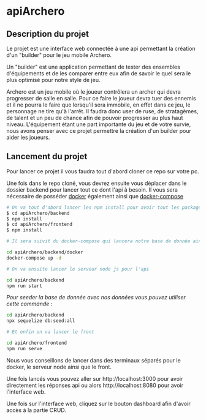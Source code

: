 # apiArchero

## Description du projet

Le projet est une interface web connectée à une api permettant la création d'un "builder" pour le jeu mobile Archero.

Un "builder" est une application permettant de tester des ensembles d'équipements et de les comparer entre eux afin de savoir le quel sera le plus optimisé pour notre style de jeu.

Archero est un jeu mobile où le joueur contrôlera un archer qui devra progresser de salle en salle. Pour ce faire le joueur devra tuer des ennemis et il ne pourra le faire que lorsqu'il sera immobile, en effet dans ce jeu, le personnage ne tire qu'à l'arrêt. Il faudra donc user de ruse, de stratagèmes, de talent et un peu de chance afin de pouvoir progresser au plus haut niveau. L'équipement étant une part importante du jeu et de votre survie, nous avons penser avec ce projet permettre la création d'un builder pour aider les joueurs.

## Lancement du projet

Pour lancer ce projet il vous faudra tout d'abord cloner ce repo sur votre pc.

Une fois dans le repo cloné, vous devrez ensuite vous déplacer dans le dossier backend pour lancer tout ce dont l'api à besoin.
Il vous sera nécessaire de posséder [docker](https://docs.docker.com/engine/install/ubuntu/) également ainsi que [docker-compose](https://docs.docker.com/compose/install/)

```bash
# On va tout d'abord lancer les npm install pour avoir tout les packages utiles pour notre projet
$ cd apiArchero/backend
$ npm install
$ cd apiArchero/frontend
$ npm install
```

```bash
# Il sera suivit du docker-compose qui lancera notre base de donnée ainsi qu'un phpmyadmin

cd apiArchero/backend/docker
docker-compose up -d
```

```bash
# On va ensuite lancer le serveur node js pour l'api

cd apiArchero/backend
npm run start

```

*Pour seeder la base de donnée avec nos données vous pouvez utiliser cette commande :*

```bash
cd apiArchero/backend
npx sequelize db:seed:all
``` 

```bash
# Et enfin on va lancer le front

cd apiArchero/frontend
npm run serve
```

Nous vous conseillons de lancer dans des terminaux séparés pour le docker, le serveur node ainsi que le front.

Une fois lancés vous pouvez aller sur http://localhost:3000 pour avoir directement les réponses api ou alors http://localhost:8080 pour avoir l'interface web.

Une fois sur l'interface web, cliquez sur le bouton dashboard afin d'avoir accès à la partie CRUD.